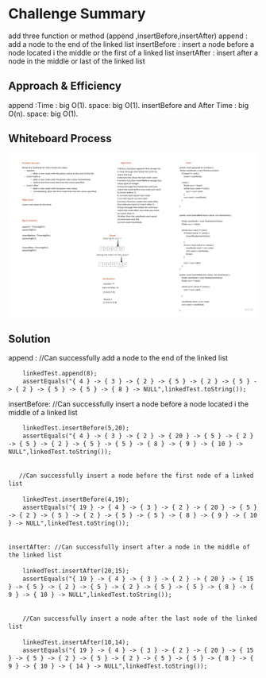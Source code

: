 # Challenge Summary
add three function or method (append ,insertBefore,insertAfter)
append : add a node to the end of the linked list
insertBefore : insert a node before a node located i the middle or the first of a linked list
insertAfter :  insert after a node in the middle or last of the linked list

## Approach & Efficiency
append :Time : 
big O(1).
space: big O(1).
insertBefore and After
Time : big O(n).
space: big O(1).

## Whiteboard Process
![linked-list-kth](lab6.jpg)


## Solution
append :  //Can successfully add a node to the end of the linked list

        linkedTest.append(8);
        assertEquals("{ 4 } -> { 3 } -> { 2 } -> { 5 } -> { 2 } -> { 5 } -> { 2 } -> { 5 } -> { 5 } -> { 8 } -> NULL",linkedTest.toString());

insertBefore:
        //Can successfully insert a node before a node located i the middle of a linked list

        linkedTest.insertBefore(5,20);
        assertEquals("{ 4 } -> { 3 } -> { 2 } -> { 20 } -> { 5 } -> { 2 } -> { 5 } -> { 2 } -> { 5 } -> { 5 } -> { 8 } -> { 9 } -> { 10 } -> NULL",linkedTest.toString());


       //Can successfully insert a node before the first node of a linked list

        linkedTest.insertBefore(4,19);
        assertEquals("{ 19 } -> { 4 } -> { 3 } -> { 2 } -> { 20 } -> { 5 } -> { 2 } -> { 5 } -> { 2 } -> { 5 } -> { 5 } -> { 8 } -> { 9 } -> { 10 } -> NULL",linkedTest.toString());

    
    insertAfter: //Can successfully insert after a node in the middle of the linked list

        linkedTest.insertAfter(20,15);
        assertEquals("{ 19 } -> { 4 } -> { 3 } -> { 2 } -> { 20 } -> { 15 } -> { 5 } -> { 2 } -> { 5 } -> { 2 } -> { 5 } -> { 5 } -> { 8 } -> { 9 } -> { 10 } -> NULL",linkedTest.toString());


        //Can successfully insert a node after the last node of the linked list

        linkedTest.insertAfter(10,14);
        assertEquals("{ 19 } -> { 4 } -> { 3 } -> { 2 } -> { 20 } -> { 15 } -> { 5 } -> { 2 } -> { 5 } -> { 2 } -> { 5 } -> { 5 } -> { 8 } -> { 9 } -> { 10 } -> { 14 } -> NULL",linkedTest.toString());

